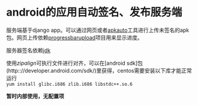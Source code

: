 # android的应用自动签名、发布服务端
服务端基于django app。可以通过网页或者[apkauto](https://github.com/rayer4u/apkauto)工具进行上传未签名的apk包。网页上传依赖[progressbarupload](https://github.com/rayer4u/django-progressbarupload)项目用来显示进度。

服务器签名依赖[jdk](http://www.oracle.com/technetwork/java/javase/downloads/jdk7-downloads-1880260.html)

使用*zipalign*可执行文件进行对齐，可以在[android sdk]包(http:://developer.android.com/sdk/)里获得，centos需要安装以下库才能正常运行  
`yum install glibc.i686 zlib.i686 libstdc++.so.6 `

**暂时内部使用，无配置项**
